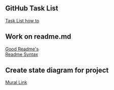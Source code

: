 ## GitHub Task List
<a href="https://docs.github.com/en/get-started/writing-on-github/working-with-advanced-formatting/about-task-lists"> Task List how to </a>

## Work on readme.md
<a href="https://github.com/matiassingers/awesome-readme"> Good Readme's </a>
<br />
<a href="https://docs.github.com/en/get-started/writing-on-github/getting-started-with-writing-and-formatting-on-github/basic-writing-and-formatting-syntax"> Readme Syntax </a> 

## Create state diagram for project
<a href="https://app.mural.co/t/dronesimulatortamale20230020/m/dronesimulatortamale20230020/1684342202458/aa41d26b144c5b9469aa6636b690d579f4c6acf9?sender=u1f1b518c20ea6fc153bc9752"> Mural Link </a>